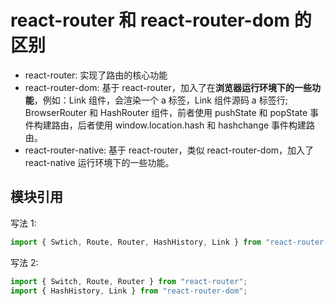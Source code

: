# react-router 和 react-router-dom 的区别

- react-router: 实现了路由的核心功能
- react-router-dom: 基于 react-router，加入了在**浏览器运行环境下的一些功能**，例如：Link 组件，会渲染一个 a 标签，Link 组件源码 a 标签行; BrowserRouter 和 HashRouter 组件，前者使用 pushState 和 popState 事件构建路由，后者使用 window.location.hash 和 hashchange 事件构建路由。
- react-router-native: 基于 react-router，类似 react-router-dom，加入了 react-native 运行环境下的一些功能。

## 模块引用

写法 1:

```js
import { Swtich, Route, Router, HashHistory, Link } from "react-router-dom";
```

写法 2:

```js
import { Switch, Route, Router } from "react-router";
import { HashHistory, Link } from "react-router-dom";
```
